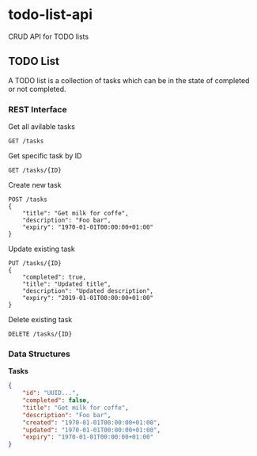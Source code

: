 # todo-list-api
CRUD API for TODO lists

## TODO List
A TODO list is a collection of tasks which can be in the state of completed or not completed.

### REST Interface

Get all avilable tasks
```http
GET /tasks
```

Get specific task by ID
```http
GET /tasks/{ID}
```

Create new task
```http
POST /tasks
{
	"title": "Get milk for coffe",
	"description": "Foo bar",
	"expiry": "1970-01-01T00:00:00+01:00"
}
```

Update existing task
```http
PUT /tasks/{ID}
{
	"completed": true,
	"title": "Updated title",
	"description": "Updated description",
	"expiry": "2019-01-01T00:00:00+01:00"
}
```

Delete existing task
```http
DELETE /tasks/{ID}
```

### Data Structures

**Tasks**
```json
{
	"id": "UUID...",
	"completed": false,
	"title": "Get milk for coffe",
	"description": "Foo bar",
	"created": "1970-01-01T00:00:00+01:00",
	"updated": "1970-01-01T00:00:00+01:00",
	"expiry": "1970-01-01T00:00:00+01:00"
}
```
